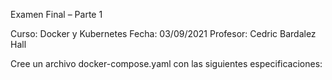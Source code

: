 Examen Final – Parte 1  


Curso: Docker y Kubernetes Fecha: 03/09/2021  Profesor: Cedric Bardalez Hall  
  
Cree un archivo docker-compose.yaml con las siguientes especificaciones:  
